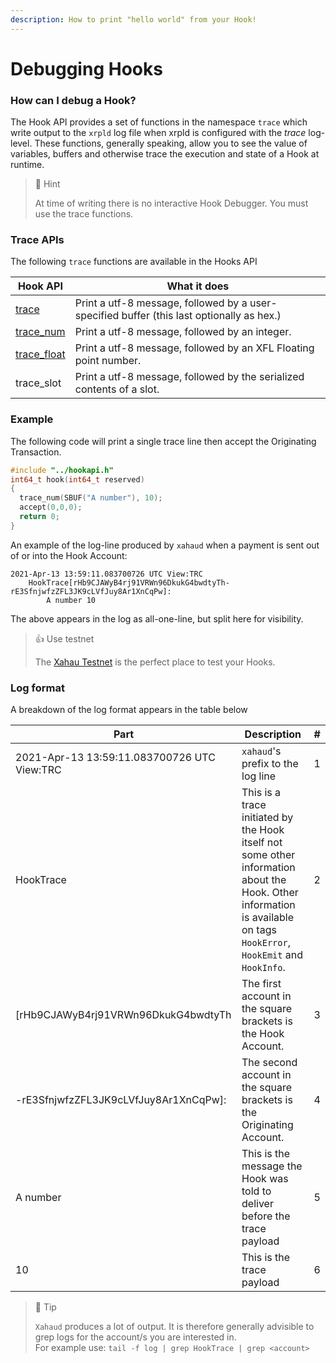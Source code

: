 ```yaml
---
description: How to print "hello world" from your Hook!
---
```


# Debugging Hooks

### How can I debug a Hook?

The Hook API provides a set of functions in the namespace `trace` which write output to the `xrpld` log file when xrpld is configured with the _trace_ log-level. These functions, generally speaking, allow you to see the value of variables, buffers and otherwise trace the execution and state of a Hook at runtime.

> 📘 Hint
>
> At time of writing there is no interactive Hook Debugger. You must use the trace functions.

### Trace APIs

The following `trace` functions are available in the Hooks API

| Hook API                                                | What it does                                                                              |
| ------------------------------------------------------- | ----------------------------------------------------------------------------------------- |
| [trace](../functions/trace-debug/trace.md)              | Print a utf-8 message, followed by a user-specified buffer (this last optionally as hex.) |
| [trace\_num](../functions/trace-debug/trace_num.md)     | Print a utf-8 message, followed by an integer.                                            |
| [trace\_float](../functions/trace-debug/trace_float.md) | Print a utf-8 message, followed by an XFL Floating point number.                          |
| trace\_slot                                             | Print a utf-8 message, followed by the serialized contents of a slot.                     |

### Example

The following code will print a single trace line then accept the Originating Transaction.

```c
#include "../hookapi.h"
int64_t hook(int64_t reserved)
{
  trace_num(SBUF("A number"), 10);
  accept(0,0,0);
  return 0;
}
```

An example of the log-line produced by `xahaud` when a payment is sent out of or into the Hook Account:

```
2021-Apr-13 13:59:11.083700726 UTC View:TRC
    HookTrace[rHb9CJAWyB4rj91VRWn96DkukG4bwdtyTh-rE3SfnjwfzZFL3JK9cLVfJuy8Ar1XnCqPw]:
        A number 10
```

The above appears in the log as all-one-line, but split here for visibility.

> 👍 Use testnet
>
> The [Xahau Testnet](https://xahau-test.net/) is the perfect place to test your Hooks.

### Log format

A breakdown of the log format appears in the table below

| Part                                        | Description                                                                                                                                                            | # |
| ------------------------------------------- | ---------------------------------------------------------------------------------------------------------------------------------------------------------------------- | - |
| 2021-Apr-13 13:59:11.083700726 UTC View:TRC | `xahaud`'s prefix to the log line                                                                                                                                      | 1 |
| HookTrace                                   | This is a trace initiated by the Hook itself not some other information about the Hook. Other information is available on tags `HookError`, `HookEmit` and `HookInfo`. | 2 |
| \[rHb9CJAWyB4rj91VRWn96DkukG4bwdtyTh        | The first account in the square brackets is the Hook Account.                                                                                                          | 3 |
| -rE3SfnjwfzZFL3JK9cLVfJuy8Ar1XnCqPw]:       | The second account in the square brackets is the Originating Account.                                                                                                  | 4 |
| A number                                    | This is the message the Hook was told to deliver before the trace payload                                                                                              | 5 |
| 10                                          | This is the trace payload                                                                                                                                              | 6 |

> 🚧 Tip
>
> `Xahaud` produces a lot of output. It is therefore generally advisible to grep logs for the account/s you are interested in.\
> For example use: `tail -f log | grep HookTrace | grep <account>`
